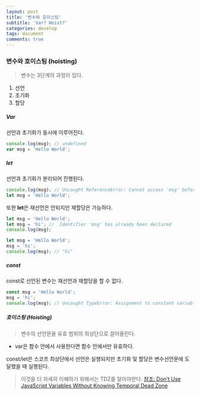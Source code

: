 ```yaml
---
layout: post
title: '변수와 호이스팅'
subtitle: 'Var? Hoist?'
categories: develop
tags: document
comments: true
---
```


### 변수와 호이스팅 (hoisting)

> 변수는 3단계의 과정이 있다.

1. 선언
2. 초기화
3. 할당

##### Var

선언과 초기화가 동시에 이루어진다.

```js
console.log(msg); // undefined
var msg = 'Hello World';
```

##### let

선언과 초기화가 분리되어 진행된다.

```js
console.log(msg); // Uncaught ReferenceError: Cannot access 'msg' before initialization
let msg = 'Hello World';
```

또한 **let**은 재선언은 안되지만 재할당은 가능하다.

```js
let msg = 'Hello World';
let msg = 'hi'; //  Identifier 'msg' has already been declared
console.log(msg);
```

```js
let msg = 'Hello World';
msg = 'hi';
console.log(msg); // "hi"
```

##### const

const로 선언된 변수는 재선언과 재할당을 할 수 없다.

```js
const msg = 'Hello World';
msg = 'hi';
console.log(msg); // Uncaught TypeError: Assignment to constant variable.
```

##### 호이스팅 (Hoisting)

> 변수의 선언문을 유효 범위의 최상단으로 끌어올린다.

- var은 함수 안에서 사용한다면 함수 안에서만 유효하다.

const/let은 스코프 최상단에서 선언은 실행되지만 초기화 및 할당은 변수선언문에 도달했을 때 실행된다.

> 이것을 더 자세히 이해하기 위해서는 TDZ를 알아야한다.
> [참조: Don't Use JavaScript Variables Without Knowing Temporal Dead Zone](https://dmitripavlutin.com/javascript-variables-and-temporal-dead-zone/)
